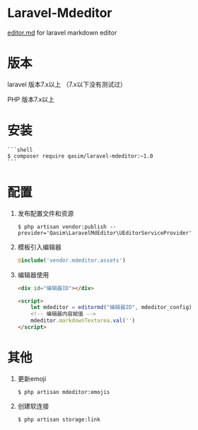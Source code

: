 # Laravel-Mdeditor
[editor.md](https://github.com/barryvdh/laravel-ide-helper) for laravel markdown editor

# 版本
laravel 版本7.x以上 （7.x以下没有测试过）

PHP 版本7.x以上

# 安装
    ```shell
    $ composer require qasim/laravel-mdeditor:~1.0
    ```

# 配置
1. 发布配置文件和资源
    ```shell
    $ php artisan vendor:publish --provider='Qasim\LaravelMdEditor\UEditorServiceProvider'
    ```
2. 模板引入编辑器
    ```php
    @include('vendor.mdeditor.assets')
    ```

3. 编辑器使用
    ```html
    <div id="编辑器ID"></div>

    <script>
        let mdeditor = editormd("编辑器ID", mdeditor_config)
        <!-- 编辑器内容赋值 -->
        mdeditor.markdownTextarea.val('')
    </script>
   ```

# 其他
1. 更新emoji
   ```shell
   $ php artisan mdeditor:emojis
   ```
2. 创建软连接
   ```shell
   $ php artisan storage:link
   ```


